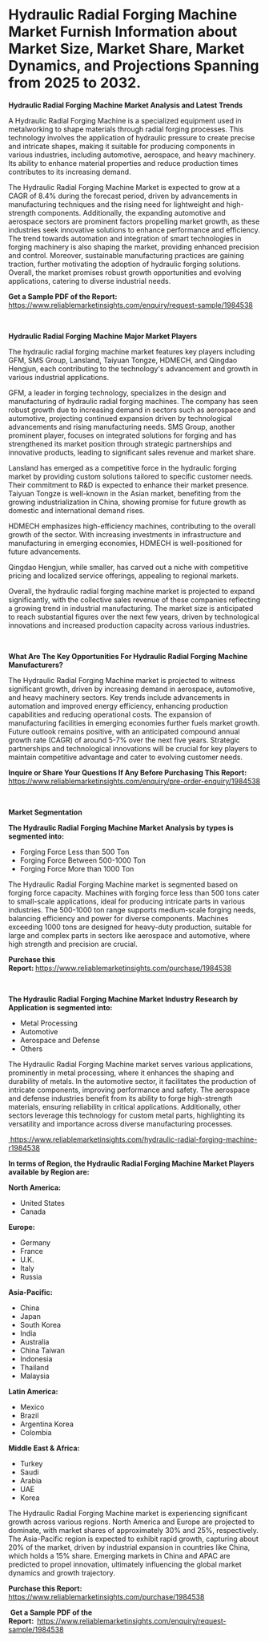 <p><h1>Hydraulic Radial Forging Machine Market Furnish Information about Market Size, Market Share, Market Dynamics, and Projections Spanning from 2025 to 2032.</h1></p><p><strong>Hydraulic Radial Forging Machine Market Analysis and Latest Trends</strong></p>
<p><p>A Hydraulic Radial Forging Machine is a specialized equipment used in metalworking to shape materials through radial forging processes. This technology involves the application of hydraulic pressure to create precise and intricate shapes, making it suitable for producing components in various industries, including automotive, aerospace, and heavy machinery. Its ability to enhance material properties and reduce production times contributes to its increasing demand.</p><p>The Hydraulic Radial Forging Machine Market is expected to grow at a CAGR of 8.4% during the forecast period, driven by advancements in manufacturing techniques and the rising need for lightweight and high-strength components. Additionally, the expanding automotive and aerospace sectors are prominent factors propelling market growth, as these industries seek innovative solutions to enhance performance and efficiency. The trend towards automation and integration of smart technologies in forging machinery is also shaping the market, providing enhanced precision and control. Moreover, sustainable manufacturing practices are gaining traction, further motivating the adoption of hydraulic forging solutions. Overall, the market promises robust growth opportunities and evolving applications, catering to diverse industrial needs.</p></p>
<p><strong>Get a Sample PDF of the Report:&nbsp;</strong> <a href="https://www.reliablemarketinsights.com/enquiry/request-sample/1984538?utm_campaign=3260&utm_medium=2&utm_source=Github&utm_content=ia&utm_term=12042025&utm_id=hydraulic-radial-forging-machine">https://www.reliablemarketinsights.com/enquiry/request-sample/1984538</a></p>
<p>&nbsp;</p>
<p><strong>Hydraulic Radial Forging Machine Major Market Players</strong></p>
<p><p>The hydraulic radial forging machine market features key players including GFM, SMS Group, Lansland, Taiyuan Tongze, HDMECH, and Qingdao Hengjun, each contributing to the technology's advancement and growth in various industrial applications.</p><p>GFM, a leader in forging technology, specializes in the design and manufacturing of hydraulic radial forging machines. The company has seen robust growth due to increasing demand in sectors such as aerospace and automotive, projecting continued expansion driven by technological advancements and rising manufacturing needs. SMS Group, another prominent player, focuses on integrated solutions for forging and has strengthened its market position through strategic partnerships and innovative products, leading to significant sales revenue and market share.</p><p>Lansland has emerged as a competitive force in the hydraulic forging market by providing custom solutions tailored to specific customer needs. Their commitment to R&D is expected to enhance their market presence. Taiyuan Tongze is well-known in the Asian market, benefiting from the growing industrialization in China, showing promise for future growth as domestic and international demand rises.</p><p>HDMECH emphasizes high-efficiency machines, contributing to the overall growth of the sector. With increasing investments in infrastructure and manufacturing in emerging economies, HDMECH is well-positioned for future advancements.</p><p>Qingdao Hengjun, while smaller, has carved out a niche with competitive pricing and localized service offerings, appealing to regional markets.</p><p>Overall, the hydraulic radial forging machine market is projected to expand significantly, with the collective sales revenue of these companies reflecting a growing trend in industrial manufacturing. The market size is anticipated to reach substantial figures over the next few years, driven by technological innovations and increased production capacity across various industries.</p></p>
<p>&nbsp;</p>
<p><strong>What Are The Key Opportunities For Hydraulic Radial Forging Machine Manufacturers?</strong></p>
<p><p>The Hydraulic Radial Forging Machine market is projected to witness significant growth, driven by increasing demand in aerospace, automotive, and heavy machinery sectors. Key trends include advancements in automation and improved energy efficiency, enhancing production capabilities and reducing operational costs. The expansion of manufacturing facilities in emerging economies further fuels market growth. Future outlook remains positive, with an anticipated compound annual growth rate (CAGR) of around 5-7% over the next five years. Strategic partnerships and technological innovations will be crucial for key players to maintain competitive advantage and cater to evolving customer needs.</p></p>
<p><strong>Inquire or Share Your Questions If Any Before Purchasing This Report:</strong> <a href="https://www.reliablemarketinsights.com/enquiry/pre-order-enquiry/1984538?utm_campaign=3260&utm_medium=2&utm_source=Github&utm_content=ia&utm_term=12042025&utm_id=hydraulic-radial-forging-machine">https://www.reliablemarketinsights.com/enquiry/pre-order-enquiry/1984538</a></p>
<p>&nbsp;</p>
<p><strong>Market Segmentation</strong></p>
<p><strong>The Hydraulic Radial Forging Machine Market Analysis by types is segmented into:</strong></p>
<p><ul><li>Forging Force Less than 500 Ton</li><li>Forging Force Between 500-1000 Ton</li><li>Forging Force More than 1000 Ton</li></ul></p>
<p><p>The Hydraulic Radial Forging Machine market is segmented based on forging force capacity. Machines with forging force less than 500 tons cater to small-scale applications, ideal for producing intricate parts in various industries. The 500-1000 ton range supports medium-scale forging needs, balancing efficiency and power for diverse components. Machines exceeding 1000 tons are designed for heavy-duty production, suitable for large and complex parts in sectors like aerospace and automotive, where high strength and precision are crucial.</p></p>
<p><strong>Purchase this Report:&nbsp;</strong><a href="https://www.reliablemarketinsights.com/purchase/1984538?utm_campaign=3260&utm_medium=2&utm_source=Github&utm_content=ia&utm_term=12042025&utm_id=hydraulic-radial-forging-machine">https://www.reliablemarketinsights.com/purchase/1984538</a></p>
<p>&nbsp;</p>
<p><strong>The Hydraulic Radial Forging Machine Market Industry Research by Application is segmented into:</strong></p>
<p><ul><li>Metal Processing</li><li>Automotive</li><li>Aerospace and Defense</li><li>Others</li></ul></p>
<p><p>The Hydraulic Radial Forging Machine market serves various applications, prominently in metal processing, where it enhances the shaping and durability of metals. In the automotive sector, it facilitates the production of intricate components, improving performance and safety. The aerospace and defense industries benefit from its ability to forge high-strength materials, ensuring reliability in critical applications. Additionally, other sectors leverage this technology for custom metal parts, highlighting its versatility and importance across diverse manufacturing processes.</p></p>
<p><a href="https://www.reliablemarketinsights.com/hydraulic-radial-forging-machine-r1984538?utm_campaign=3260&utm_medium=2&utm_source=Github&utm_content=ia&utm_term=12042025&utm_id=hydraulic-radial-forging-machine">&nbsp;https://www.reliablemarketinsights.com/hydraulic-radial-forging-machine-r1984538</a></p>
<p><strong>In terms of Region, the Hydraulic Radial Forging Machine Market Players available by Region are:</strong></p>
<p>
    <p> <strong> North America: </strong>
        <ul>
            <li>United States</li>
            <li>Canada</li>
        </ul>
        </p> 
    <p> <strong> Europe: </strong>
        <ul>
            <li>Germany</li>
            <li>France</li>
            <li>U.K.</li>
            <li>Italy</li>
            <li>Russia</li>
        </ul>
        </p> 
    <p> <strong> Asia-Pacific: </strong>
        <ul>
            <li>China</li>
            <li>Japan</li>
            <li>South Korea</li>
            <li>India</li>
            <li>Australia</li>
            <li>China Taiwan</li>
            <li>Indonesia</li>
            <li>Thailand</li>
            <li>Malaysia</li>
        </ul>
        </p> 
    <p> <strong> Latin America: </strong>
        <ul>
            <li>Mexico</li>
            <li>Brazil</li>
            <li>Argentina Korea</li>
            <li>Colombia</li>
        </ul>
        </p> 
    <p> <strong> Middle East & Africa: </strong>
        <ul>
            <li>Turkey</li>
            <li>Saudi</li>
            <li>Arabia</li>
            <li>UAE</li>
            <li>Korea</li>
        </ul>
    </p>
    </p>
<p><p>The Hydraulic Radial Forging Machine market is experiencing significant growth across various regions. North America and Europe are projected to dominate, with market shares of approximately 30% and 25%, respectively. The Asia-Pacific region is expected to exhibit rapid growth, capturing about 20% of the market, driven by industrial expansion in countries like China, which holds a 15% share. Emerging markets in China and APAC are predicted to propel innovation, ultimately influencing the global market dynamics and growth trajectory.</p></p>
<p><strong>Purchase this Report: </strong><a href="https://www.reliablemarketinsights.com/purchase/1984538?utm_campaign=3260&utm_medium=2&utm_source=Github&utm_content=ia&utm_term=12042025&utm_id=hydraulic-radial-forging-machine">https://www.reliablemarketinsights.com/purchase/1984538</a></p>
<p>&nbsp;<strong>Get a Sample PDF of the Report:&nbsp;&nbsp;</strong><a href="https://www.reliablemarketinsights.com/enquiry/request-sample/1984538?utm_campaign=3260&utm_medium=2&utm_source=Github&utm_content=ia&utm_term=12042025&utm_id=hydraulic-radial-forging-machine">https://www.reliablemarketinsights.com/enquiry/request-sample/1984538</a></p>
<p><strong></strong></p>
<p><p></p><p></p><p></p></p>